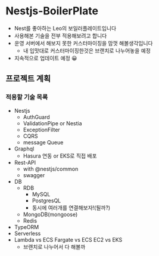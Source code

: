 # Nestjs-BoilerPlate

- Nest를 좋아하는 Leo의 보일러플레이트입니다
- 사용해본 기술을 전부 적용해보려고 합니다
- 운영 서버에서 해보지 못한 커스터마이징을 맘껏 해볼생각입니다
  - 내 입맛대로 커스터마이징한것은 브랜치로 나누어놓을 예정
- 지속적으로 업데이트 예정 😀

## 프로젝트 계획

### 적용할 기술 목록

- Nestjs
  - AuthGuard
  - ValidationPipe or Nestia
  - ExceptionFilter
  - CQRS
  - message Queue
- Graphql
  - Hasura 연동 or EKS로 직접 배포
- Rest-API
  - with @nestjs/common
  - swagger
- DB
  - RDB
    - MySQL
    - PostgresQL
    - 동시에 여러개를 연결해보자!(될까?)
  - MongoDB(mongoose)
  - Redis
- TypeORM
- Serverless
- Lambda vs ECS Fargate vs ECS EC2 vs EKS
  - 브랜치로 나누어서 다 해볼까
